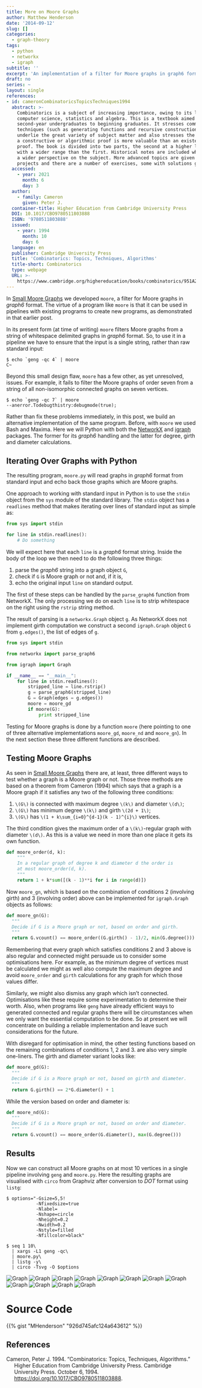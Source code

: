 ```yaml
---
title: More on Moore Graphs
author: Matthew Henderson
date: '2014-09-12'
slug: []
categories:
  - graph-theory
tags:
  - python
  - networkx
  - igraph
subtitle: ''
excerpt: 'An implementation of a filter for Moore graphs in graph6 format in Python using the NetworkX and igraph packages'
draft: no
series: ~
layout: single
references:
- id: cameronCombinatoricsTopicsTechniques1994
  abstract: >-
    Combinatorics is a subject of increasing importance, owing to its links with
    computer science, statistics and algebra. This is a textbook aimed at
    second-year undergraduates to beginning graduates. It stresses common
    techniques (such as generating functions and recursive construction) which
    underlie the great variety of subject matter and also stresses the fact that
    a constructive or algorithmic proof is more valuable than an existence
    proof. The book is divided into two parts, the second at a higher level and
    with a wider range than the first. Historical notes are included which give
    a wider perspective on the subject. More advanced topics are given as
    projects and there are a number of exercises, some with solutions given.
  accessed:
    - year: 2021
      month: 6
      day: 3
  author:
    - family: Cameron
      given: Peter J.
  container-title: Higher Education from Cambridge University Press
  DOI: 10.1017/CBO9780511803888
  ISBN: '9780511803888'
  issued:
    - year: 1994
      month: 10
      day: 6
  language: en
  publisher: Cambridge University Press
  title: 'Combinatorics: Topics, Techniques, Algorithms'
  title-short: Combinatorics
  type: webpage
  URL: >-
    https://www.cambridge.org/highereducation/books/combinatorics/951A2163C96B61B09140F054E021A9FE
---
```


In
[Small Moore Graphs](/post/2014/08/22/moore-graphs)
we developed
`moore`, a filter for Moore graphs in *graph6* format. The virtue of a program like
`moore` is that it can be used in pipelines with existing programs to create new
programs, as demonstrated in that earlier post.

In its present form (at time of writing) `moore` filters Moore graphs from a
string of whitespace delimited graphs in *graph6* format. So, to use it in a
pipeline we have to ensure that the input is a single string, rather than raw
standard input:

    $ echo `geng -qc 4` | moore
    C~

Beyond this small design flaw, `moore` has a few other, as yet unresolved,
issues. For example, it fails to filter the Moore graphs of order seven from a
string of all non-isomorphic connected graphs on seven vertices.

    $ echo `geng -qc 7` | moore
    --anerror.Todebugthistry:debugmode(true);

Rather than fix these problems immediately, in this post, we build an
alternative implementation of the same program. Before, with `moore` we used
Bash and Maxima. Here we will Python with both the
[NetworkX](http://networkx.lanl.gov/)
and
[igraph](http://igraph.org/)
packages. The former for its *graph6* handling and the latter
for degree, girth and diameter calculations.

## Iterating Over Graphs with Python

The resulting program, `moore.py` will read graphs in *graph6* format from
standard input and echo back those graphs which are Moore graphs.

One approach to working with standard input in Python is to use the `stdin`
object from the `sys` module of the standard library. The `stdin` object has a
`readlines` method that makes iterating over lines of standard input as simple
as:

``` python
from sys import stdin

for line in stdin.readlines():
    # Do something
```

We will expect here that each `line` is a *graph6* format string. Inside the
body of the loop we then need to do the following three things:

1.  parse the *graph6* string into a graph object `G`,
2.  check if `G` is Moore graph or not and, if it is,
3.  echo the original input `line` on standard output.

The first of these steps can be handled by the `parse_graph6` function from
NetworkX. The only processing we do on each `line` is to strip whitespace on
the right using the `rstrip` string method.

The result of parsing is a `networkx.Graph` object `g`. As NetworkX does not
implement girth computation we construct a second `igraph.Graph` object `G` from
`g.edges()`, the list of edges of `g`.

``` python
from sys import stdin

from networkx import parse_graph6

from igraph import Graph

if __name__ == "__main__":
    for line in stdin.readlines():
        stripped_line = line.rstrip()
        g = parse_graph6(stripped_line)
        G = Graph(edges = g.edges())
        moore = moore_gd
        if moore(G):
            print stripped_line
```

Testing for Moore graphs is done by a function `moore` (here pointing to one of
three alternative implementations `moore_gd`, `moore_nd` and `moore_gn`). In the
next section these three different functions are described.

## Testing Moore Graphs

As seen in
[Small Moore Graphs](/post/2014/08/22/moore-graphs)
there
are, at least, three different ways to test whether a graph is a Moore graph
or not. Those three methods are based on a theorem from
Cameron (1994)
which says that a graph is a Moore graph if
it satisfies any two of the following three conditions:

1.  `\(G\)` is connected with maximum degree `\(k\)` and diameter `\(d\)`;
2.  `\(G\)` has minimum degree `\(k\)` and girth `\(2d + 1\)`;
3.  `\(G\)` has `\(1 + k\sum_{i=0}^{d-1}(k - 1)^{i}\)` vertices.

The third condition gives the maximum order of a `\(k\)`-regular graph with
diameter `\(d\)`. As this is a value we need in more than one place it gets its
own function.

``` python
def moore_order(d, k):
    """
    In a regular graph of degree k and diameter d the order is
    at most moore_order(d, k).
    """
    return 1 + k*sum([(k - 1)**i for i in range(d)])
```

Now `moore_gn`, which is based on the combination of conditions 2 (involving
girth) and 3 (involving order) above can be implemented for `igraph.Graph`
objects as follows:

``` python
def moore_gn(G):
  """
  Decide if G is a Moore graph or not, based on order and girth.
  """
  return G.vcount() == moore_order((G.girth() - 1)/2, min(G.degree()))
```

Remembering that every graph which satisfies conditions 2 and 3 above is also
regular and connected might persuade us to consider some optimisations
here. For example, as the minimum degree of vertices must be calculated we might
as well also compute the maximum degree and avoid `moore_order` and `girth`
calculations for any graph for which those values differ.

Similarly, we might also dismiss any graph which isn’t connected. Optimisations
like these require some experimentation to determine their worth. Also, when
programs like `geng` have already efficient ways to generated connected and
regular graphs there will be circumstances when we only want the essential
computation to be done. So at present we will concentrate on building a reliable
implementation and leave such considerations for the future.

With disregard for optimisation in mind, the other testing functions based
on the remaining combinations of conditions 1, 2 and 3. are also very simple
one-liners. The girth and diameter variant looks like:

``` python
def moore_gd(G):
  """
  Decide if G is a Moore graph or not, based on girth and diameter.
  """
  return G.girth() == 2*G.diameter() + 1
```

While the version based on order and diameter is:

``` python
def moore_nd(G):
  """
  Decide if G is a Moore graph or not, based on order and diameter.
  """
  return G.vcount() == moore_order(G.diameter(), max(G.degree()))
```

## Results

Now we can construct all Moore graphs on at most 10 vertices in a single
pipeline involving `geng` and `moore.py`. Here the resulting graphs are
visualised with `circo` from Graphviz after conversion to *DOT* format using
`listg`:

    $ options="-Gsize=5,5!
               -Nfixedsize=true
               -Nlabel=
               -Nshape=circle
               -Nheight=0.2
               -Nwidth=0.2
               -Nstyle=filled
               -Nfillcolor=black"

    $ seq 1 10\
      | xargs -L1 geng -qc\
      | moore.py\
      | listg -y\
      | circo -Tsvg -O $options

![Graph](img/noname.dot.svg)
![Graph](img/noname.dot.2.svg)
![Graph](img/noname.dot.3.svg)
![Graph](img/noname.dot.4.svg)
![Graph](img/noname.dot.5.svg)
![Graph](img/noname.dot.6.svg)
![Graph](img/noname.dot.7.svg)
![Graph](img/noname.dot.8.svg)
![Graph](img/noname.dot.9.svg)
![Graph](img/noname.dot.10.svg)
![Graph](img/noname.dot.11.svg)
![Graph](img/noname.dot.12.svg)

# Source Code

{{% gist "MHenderson" "926d745afc124a643612" %}}

## References

<div id="refs" class="references csl-bib-body hanging-indent">

<div id="ref-cameronCombinatoricsTopicsTechniques1994" class="csl-entry">

Cameron, Peter J. 1994. “Combinatorics: Topics, Techniques, Algorithms.” Higher Education from Cambridge University Press. Cambridge University Press. October 6, 1994. <https://doi.org/10.1017/CBO9780511803888>.

</div>

</div>
